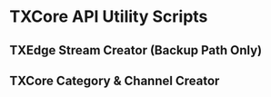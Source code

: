 # TXCore API Utility Scripts
## TXEdge Stream Creator (Backup Path Only)
## TXCore Category & Channel Creator
